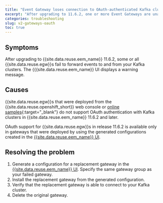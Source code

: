 ```yaml
---
title: "Event Gateway loses connection to OAuth-authenticated Kafka cluster after upgrading to 11.6.2"
excerpt: "After upgrading to 11.6.2, one or more Event Gateways are unable to connect to your Kafka clusters."
categories: troubleshooting
slug: v2-gateways-oauth
toc: true
---
```


## Symptoms

After upgrading to {{site.data.reuse.eem_name}} 11.6.2, some or all {{site.data.reuse.egw}}s fail to forward events to and from your Kafka clusters. The {{{site.data.reuse.eem_name}} UI displays a warning message.

<!-- DRAFT COMMENT: Can we get exact text of the warning and error messages UI users and kafka clients would see? So that a search on this text would return this page. -->

## Causes

{{site.data.reuse.egw}}s that were deployed from the {{site.data.reuse.openshift_short}} web console or [online samples](https://github.com/IBM/ibm-event-automation/tree/main/event-endpoint-management/cr-examples/eventgateway){:target="_blank"} do not support OAuth authentication with Kafka clusters in {{site.data.reuse.eem_name}} 11.6.2 and later. 

OAuth support for {{site.data.reuse.egw}}s in release 11.6.2 is available only in gateways that were deployed by using the generated configurations created in the [{{site.data.reuse.eem_name}} UI](../../installing/install-gateway).


## Resolving the problem

1. Generate a configuration for a replacement gateway in the [{{site.data.reuse.eem_name}} UI](../../installing/install-gateway). Specify the same gateway group as your failed gateway.
2. Install the replacement gateway from the generated configuration.
3. Verify that the replacement gateway is able to connect to your Kafka cluster.
4. Delete the original gateway.